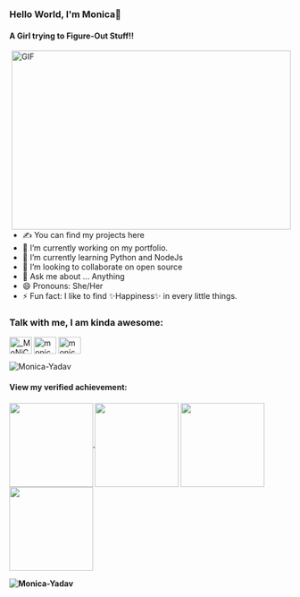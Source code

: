 ### Hello World, I'm Monica👋
<h4>A Girl trying to Figure-Out Stuff!!</h4>

<img align="right" alt="GIF" src="https://user-images.githubusercontent.com/45056329/123519045-9ebd3200-d6c6-11eb-8edb-40102e28e19a.gif?raw=true" width="500" height="320" />

- ✍ You can find my projects here
- 🔭 I’m currently working on my portfolio.
- 🌱 I’m currently learning Python and NodeJs
- 👯 I’m looking to collaborate on open source
- 💬 Ask me about ... Anything
- 😄 Pronouns: She/Her
- ⚡ Fun fact: I like to find ✨Happiness✨ in every little things.


### Talk with me, I am kinda awesome:
<p align="left">
<a href="https://twitter.com/_MoNiCa_MoNiC" target="blank"><img align="center" src="https://cdn.jsdelivr.net/npm/simple-icons@3.0.1/icons/twitter.svg" alt="_MoNiCa_MoNiC" height="30" width="40" /></a> 
<a href="https://www.linkedin.com/in/monica-yadav-monic/" target="blank"><img align="center" src="https://cdn.jsdelivr.net/npm/simple-icons@3.0.1/icons/linkedin.svg" alt="monica-yadav-monic" height="30" width="40" /></a>
<a href="https://www.instagram.com/monica_yadhuwanshi_/" target="blank"><img align="center" src="https://cdn.jsdelivr.net/npm/simple-icons@3.0.1/icons/instagram.svg" alt="monica_yadhuwanshi_" height="30" width="40" /></a>
<!--<a href="https://www.youtube.com/c/namehere" target="blank"><img align="center" src="https://cdn.jsdelivr.net/npm/simple-icons@3.0.1/icons/youtube.svg" alt="Monica yadav" height="30" width="40" /></a>-->
</p>
<p align="left"> <img src="https://komarev.com/ghpvc/?username=Monica-Yadav&label=Profile%20views&color=b04c4c&style=plastic" alt="Monica-Yadav" /> </p>


 <p align="left">
<h4>View my verified achievement:<h4>
  <p align="left">
    <p>
      <a href="https://www.credly.com/badges/1c863fb3-7e7a-4ef5-8b67-498a265e9713/public_url" target="blank"><img align="center" src="https://images.credly.com/size/680x680/images/be8fcaeb-c769-4858-b567-ffaaa73ce8cf/image.png" height="150" width="150"/> </a>
      <a href="https://www.credly.com/badges/8c976118-4749-40bb-8500-a245deaa3d58/public_url" target="blank"><img align="center"           src="https://images.credly.com/size/340x340/images/fc1352af-87fa-4947-ba54-398a0e63322e/security-compliance-and-identity-fundamentals-600x600.png" height="150" width="150"/></a>
  <a href="https://www.credly.com/badges/629f4943-8ccd-480c-927b-83293fce15e7/public_url" target="blank"><img align="center" src="https://images.credly.com/size/340x340/images/61542181-0e8d-496c-a17c-3d4bf590eda1/azure-data-engineer-associate-600x600.png" height="150" width="150" />
      </a>
 <a href="https://www.credly.com/badges/f65bd74c-d409-477d-aebf-6cc42abf0aa0/public_url" target="blank">
   <img align="center" src="https://images.credly.com/size/340x340/images/336eebfc-0ac3-4553-9a67-b402f491f185/azure-administrator-associate-600x600.png" height="150" width="150" />
  </a>
  </p>
  </p>
 
<p>
 <img align="left" src="https://github-readme-stats.vercel.app/api/top-langs?username=Monica-Yadav&show_icons=true&locale=en&layout=compact" alt="Monica-Yadav" />
</p>
 
 
 
 
 
 
 
 
 
 
 
 
 
 
 
 
 
 
 
 
<!--
**Monica-Yadav/Monica-Yadav** is a ✨ _special_ ✨ repository because its `README.md` (this file) appears on your GitHub profile.
<p><img align="left" src="https://github-readme-stats.vercel.app/api/top-langs?username=Monica-Yadav&show_icons=true&locale=en&layout=compact" alt="khushboogoel01" /></p>

Here are some ideas to get you started:

- 🔭 I’m currently working on ...
- 🌱 I’m currently learning ...
- 👯 I’m looking to collaborate on ...
- 🤔 I’m looking for help with ...
- 💬 Ask me about ...
- 📫 How to reach me: ...
- 😄 Pronouns: ...
- ⚡ Fun fact: ...
-->
